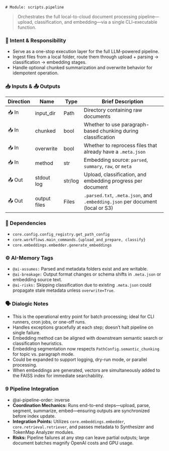     # Module: scripts.pipeline
> Orchestrates the full local-to-cloud document processing pipeline—upload, classification, and embedding—via a single CLI-executable function.

### 🎯 Intent & Responsibility
- Serve as a one-stop execution layer for the full LLM-powered pipeline.
- Ingest files from a local folder, route them through upload + parsing → classification → embedding stages.
- Handle optional chunked summarization and overwrite behavior for idempotent operation.

### 📥 Inputs & 📤 Outputs
| Direction | Name         | Type     | Brief Description                                                               |
|-----------|--------------|----------|----------------------------------------------------------------------------------|
| 📥 In     | input_dir     | Path     | Directory containing raw documents                                               |
| 📥 In     | chunked       | bool     | Whether to use paragraph-based chunking during classification                    |
| 📥 In     | overwrite     | bool     | Whether to reprocess files that already have a `.meta.json`                     |
| 📥 In     | method        | str      | Embedding source: `parsed`, `summary`, `raw`, or `meta`                         |
| 📤 Out    | stdout log    | str/log  | Upload, classification, and embedding progress per document                     |
| 📤 Out    | output files  | Files    | `.parsed.txt`, `.meta.json`, and `.embedding.json` per document (local or S3)   |

### 🔗 Dependencies
- `core.config.config_registry.get_path_config`
- `core.workflows.main_commands.{upload_and_prepare, classify}`
- `core.embeddings.embedder.generate_embeddings`

### ⚙️ AI-Memory Tags
- `@ai-assumes:` Parsed and metadata folders exist and are writable.
- `@ai-breakage:` Output format changes or schema shifts in `.meta.json` or embedding source text.
- `@ai-risks:` Skipping classification due to existing `.meta.json` could propagate stale metadata unless `overwrite=True`.

### 🗣 Dialogic Notes
- This is the operational entry point for batch processing; ideal for CLI runners, cron jobs, or one-off runs.
- Handles exceptions gracefully at each step; doesn’t halt pipeline on single failure.
- Embedding method can be aligned with downstream semantic search or classification heuristics.
- Embedding segmentation now respects `PathConfig.semantic_chunking` for topic vs. paragraph mode.
- Could be expanded to support logging, dry-run mode, or parallel processing.
- When embeddings are generated, vectors are simultaneously added to the FAISS index for immediate searchability.

### 9 Pipeline Integration
- @ai-pipeline-order: inverse
- **Coordination Mechanics:** Runs end-to-end steps—upload, parse, segment, summarize, embed—ensuring outputs are synchronized before index update.
- **Integration Points:** Utilizes `core.embeddings.embedder`, `core.retrieval.retriever`, and passes metadata to Synthesizer and TokenMap Analyzer modules.
- **Risks:** Pipeline failures at any step can leave partial outputs; large document batches magnify OpenAI costs and GPU usage.
